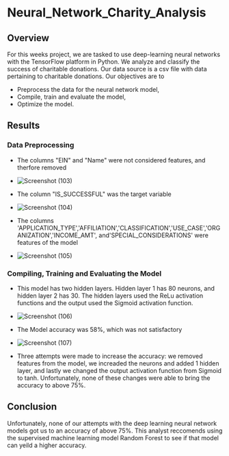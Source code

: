 # Neural_Network_Charity_Analysis

## Overview
For this weeks project, we are tasked to use deep-learning neural networks with the TensorFlow platform in Python. We analyze and classify the success of charitable donations. Our data source is a csv file with data pertaining to charitable donations.
Our objectives are to

- Preprocess the data for the neural network model,
- Compile, train and evaluate the model,
- Optimize the model.

## Results

### Data Preprocessing 

 - The columns "EIN" and "Name" were not considered features, and therfore removed 
 - ![Screenshot (103)](https://user-images.githubusercontent.com/87949792/154371285-262d2ba0-d85b-44ab-92e2-a7f042d0b9dd.png)

- The column "IS_SUCCESSFUL" was the target variable
- ![Screenshot (104)](https://user-images.githubusercontent.com/87949792/154371531-1603ee23-fc88-456f-a6ea-793dfa5bb869.png)

- The columns 'APPLICATION_TYPE','AFFILIATION','CLASSIFICATION','USE_CASE','ORGANIZATION','INCOME_AMT', and'SPECIAL_CONSIDERATIONS' were features of the model 
- ![Screenshot (105)](https://user-images.githubusercontent.com/87949792/154372066-e544f21b-daa6-411d-8650-529944f83a44.png)


### Compiling, Training and Evaluating the Model

- This model has two hidden layers. Hidden layer 1 has 80 neurons, and hidden layer 2 has 30. The hidden layers used the ReLu activation functions and the output used the Sigmoid activation function. 
- ![Screenshot (106)](https://user-images.githubusercontent.com/87949792/154372565-4a7728ac-e7f2-4c6e-b58c-447305952ba4.png)

- The Model accuracy was 58%, which was not satisfactory
- ![Screenshot (107)](https://user-images.githubusercontent.com/87949792/154372860-149a4b86-ddb8-4b3b-a3b6-66273cb65e5e.png)

- Three attempts were made to increase the accuracy: we removed features from the model, we increaded the neurons and added 1 hidden layer, and lastly we changed the output activation function from Sigmoid to tanh. Unfortunately, none of these changes were able to bring the accuracy to above 75%.

## Conclusion

Unfortunately, none of our attempts with the deep learning neural network models got us to an accuracy of above 75%. This analyst reccomends using the supervised machine learning model Random Forest to see if that model can yeild a higher accuracy. 


